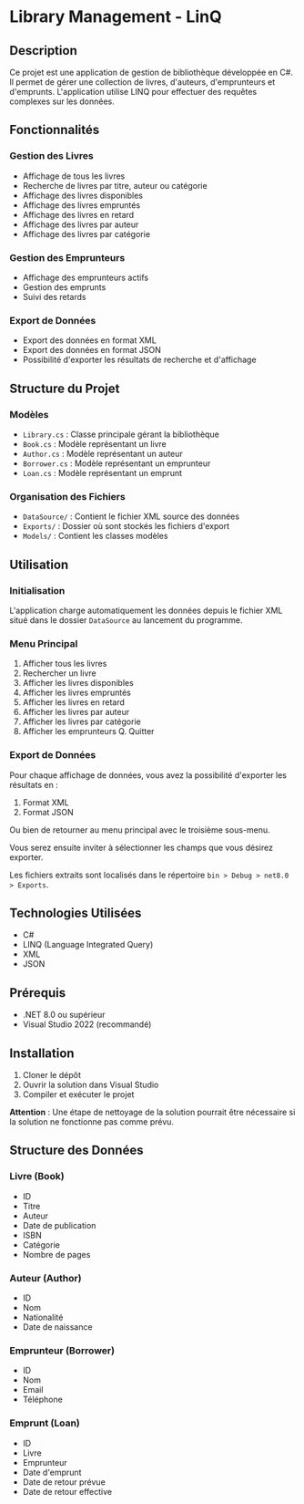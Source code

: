 # Library Management - LinQ

## Description
Ce projet est une application de gestion de bibliothèque développée en C#. Il permet de gérer une collection de livres, d'auteurs, d'emprunteurs et d'emprunts. L'application utilise LINQ pour effectuer des requêtes complexes sur les données.

## Fonctionnalités

### Gestion des Livres
- Affichage de tous les livres
- Recherche de livres par titre, auteur ou catégorie
- Affichage des livres disponibles
- Affichage des livres empruntés
- Affichage des livres en retard
- Affichage des livres par auteur
- Affichage des livres par catégorie

### Gestion des Emprunteurs
- Affichage des emprunteurs actifs
- Gestion des emprunts
- Suivi des retards

### Export de Données
- Export des données en format XML
- Export des données en format JSON
- Possibilité d'exporter les résultats de recherche et d'affichage

## Structure du Projet

### Modèles
- `Library.cs` : Classe principale gérant la bibliothèque
- `Book.cs` : Modèle représentant un livre
- `Author.cs` : Modèle représentant un auteur
- `Borrower.cs` : Modèle représentant un emprunteur
- `Loan.cs` : Modèle représentant un emprunt

### Organisation des Fichiers
- `DataSource/` : Contient le fichier XML source des données
- `Exports/` : Dossier où sont stockés les fichiers d'export
- `Models/` : Contient les classes modèles

## Utilisation

### Initialisation
L'application charge automatiquement les données depuis le fichier XML situé dans le dossier `DataSource` au lancement du programme.

### Menu Principal
1. Afficher tous les livres
2. Rechercher un livre
3. Afficher les livres disponibles
4. Afficher les livres empruntés
5. Afficher les livres en retard
6. Afficher les livres par auteur
7. Afficher les livres par catégorie
8. Afficher les emprunteurs
Q. Quitter

### Export de Données
Pour chaque affichage de données, vous avez la possibilité d'exporter les résultats en :
1. Format XML
2. Format JSON

Ou bien de retourner au menu principal avec le troisième sous-menu.

Vous serez ensuite inviter à sélectionner les champs que vous désirez exporter.

Les fichiers extraits sont localisés dans le répertoire `bin > Debug > net8.0 > Exports`.

## Technologies Utilisées
- C#
- LINQ (Language Integrated Query)
- XML
- JSON

## Prérequis
- .NET 8.0 ou supérieur
- Visual Studio 2022 (recommandé)

## Installation
1. Cloner le dépôt
2. Ouvrir la solution dans Visual Studio
3. Compiler et exécuter le projet

**Attention** : Une étape de nettoyage de la solution pourrait être nécessaire si la solution ne fonctionne pas comme prévu.

## Structure des Données

### Livre (Book)
- ID
- Titre
- Auteur
- Date de publication
- ISBN
- Catégorie
- Nombre de pages

### Auteur (Author)
- ID
- Nom
- Nationalité
- Date de naissance

### Emprunteur (Borrower)
- ID
- Nom
- Email
- Téléphone

### Emprunt (Loan)
- ID
- Livre
- Emprunteur
- Date d'emprunt
- Date de retour prévue
- Date de retour effective